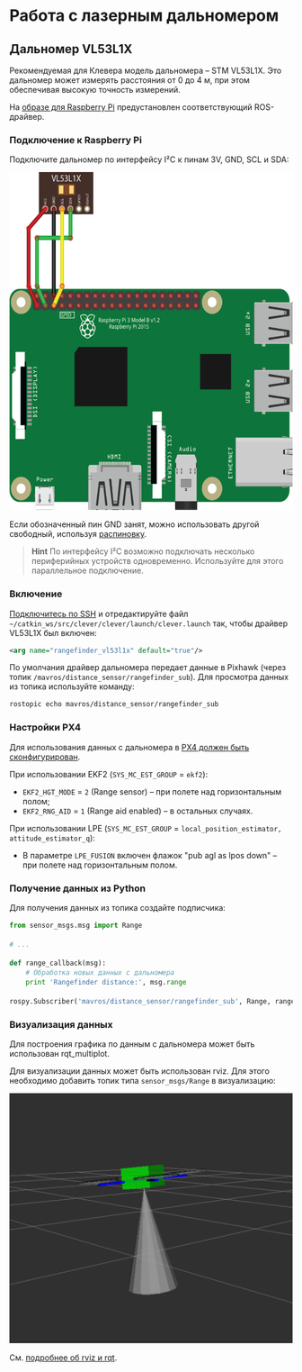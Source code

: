 # Работа с лазерным дальномером

## Дальномер VL53L1X

Рекомендуемая для Клевера модель дальномера – STM VL53L1X. Это дальномер может измерять расстояния от 0 до 4 м, при этом обеспечивая высокую точность измерений.

На [образе для Raspberry Pi](microsd_images.md) предустановлен соответствующий ROS-драйвер.

### Подключение к Raspberry Pi

Подключите дальномер по интерфейсу I²C к пинам 3V, GND, SCL и SDA:

<img src="../assets/raspberry-vl53l1x.png" alt="Подключение VL53L1X" height=600>

Если обозначенный пин GND занят, можно использовать другой свободный, используя [распиновку](https://pinout.xyz).

> **Hint** По интерфейсу I²C возможно подключать несколько периферийных устройств одновременно. Используйте для этого параллельное подключение.

### Включение

[Подключитесь по SSH](ssh.md) и отредактируйте файл `~/catkin_ws/src/clever/clever/launch/clever.launch` так, чтобы драйвер VL53L1X был включен:

```xml
<arg name="rangefinder_vl53l1x" default="true"/>
```

По умолчания драйвер дальномера передает данные в Pixhawk (через топик `/mavros/distance_sensor/rangefinder_sub`). Для просмотра данных из топика используйте команду:

```bash
rostopic echo mavros/distance_sensor/rangefinder_sub
```

### Настройки PX4

Для использования данных с дальномера в [PX4 должен быть сконфигурирован](px4_parameters.md).

При использовании EKF2 (`SYS_MC_EST_GROUP` = `ekf2`):

* `EKF2_HGT_MODE` = `2` (Range sensor) – при полете над горизонтальным полом;
* `EKF2_RNG_AID` = `1` (Range aid enabled) – в остальных случаях.

При использовании LPE (`SYS_MC_EST_GROUP` = `local_position_estimator, attitude_estimator_q`):

* В параметре `LPE_FUSION` включен флажок "pub agl as lpos down" – при полете над горизонтальным полом.

### Получение данных из Python

Для получения данных из топика создайте подписчика:

```python
from sensor_msgs.msg import Range

# ...

def range_callback(msg):
    # Обработка новых данных с дальномера
    print 'Rangefinder distance:', msg.range

rospy.Subscriber('mavros/distance_sensor/rangefinder_sub', Range, range_callback)
```

### Визуализация данных

Для построения графика по данным с дальномера может быть использован rqt_multiplot.

Для визуализации данных может быть использован rviz. Для этого необходимо добавить топик типа `sensor_msgs/Range` в визуализацию:

<img src="../assets/rviz-range.png" alt="Range в rviz">

См. [подробнее об rviz и rqt](rviz.md).

<!--
### Подключение к Pixhawk / Pixracer

Поддержка дальномера VL53L1X пока не реализована в прошивке PX4 (по состоянию на версию *1.8.2*).
-->
